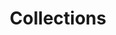 ---
title: Collections
layout: post
permalink: /fr/collections
language: fr
language-ref: collections
composition:
  - type: features
    data: collections
---